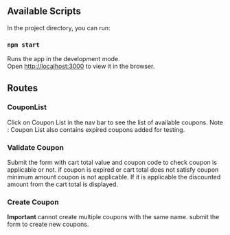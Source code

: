 
## Available Scripts

In the project directory, you can run:

### `npm start`

Runs the app in the development mode.\
Open [http://localhost:3000](http://localhost:3000) to view it in the browser.

## Routes

### CouponList

Click on Coupon List in the nav bar to see the list of available coupons.
Note : Coupon List also contains expired coupons added for testing.

### Validate Coupon

Submit the form with cart total value and coupon code to check coupon is applicable or not.
if coupon is expired or cart total does not satisfy coupon minimum amount coupon is not applicable. If it is applicable the discounted amount from the cart total is displayed.

### Create Coupon
 **Important** cannot create multiple coupons with the same name.
 submit the form to create new coupons.
